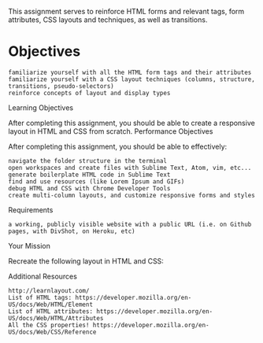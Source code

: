This assignment serves to reinforce HTML forms and relevant tags, form attributes, CSS layouts and techniques, as well as transitions.

<h1> Objectives </h1>

    familiarize yourself with all the HTML form tags and their attributes
    familiarize yourself with a CSS layout techniques (columns, structure, transitions, pseudo-selectors)
    reinforce concepts of layout and display types

Learning Objectives

After completing this assignment, you should be able to create a responsive layout in HTML and CSS from scratch.
Performance Objectives

After completing this assignment, you should be able to effectively:

    navigate the folder structure in the terminal
    open workspaces and create files with Sublime Text, Atom, vim, etc...
    generate boilerplate HTML code in Sublime Text
    find and use resources (like Lorem Ipsum and GIFs)
    debug HTML and CSS with Chrome Developer Tools
    create multi-column layouts, and customize responsive forms and styles

Requirements

    a working, publicly visible website with a public URL (i.e. on Github pages, with DivShot, on Heroku, etc)

Your Mission

Recreate the following layout in HTML and CSS:


Additional Resources

    http://learnlayout.com/
    List of HTML tags: https://developer.mozilla.org/en-US/docs/Web/HTML/Element
    List of HTML attributes: https://developer.mozilla.org/en-US/docs/Web/HTML/Attributes
    All the CSS properties! https://developer.mozilla.org/en-US/docs/Web/CSS/Reference
